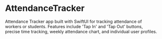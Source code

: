 # AttendanceTracker
Attendance Tracker app built with SwiftUI for tracking attendance of workers or students. Features include 'Tap In' and 'Tap Out' buttons, precise time tracking, weekly attendance chart, and individual user profiles.
